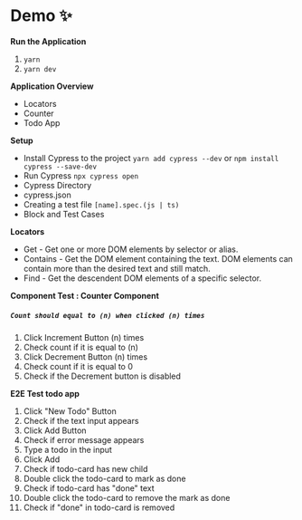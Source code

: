 # Demo ✨

**Run the Application**

1. `yarn`
2. `yarn dev`

**Application Overview**

- Locators
- Counter
- Todo App

**Setup**

- Install Cypress to the project `yarn add cypress --dev` or `npm install cypress --save-dev`
- Run Cypress `npx cypress open`
- Cypress Directory
- cypress.json
- Creating a test file `[name].spec.(js | ts)`
- Block and Test Cases

**Locators**

- Get - Get one or more DOM elements by selector or alias.
- Contains - Get the DOM element containing the text. DOM elements can contain more than the desired text and still match.
- Find - Get the descendent DOM elements of a specific selector.

**Component Test : Counter Component**

##### `Count should equal to (n) when clicked (n) times`

1. Click Increment Button (n) times
2. Check count if it is equal to (n)
3. Click Decrement Button (n) times
4. Check count if it is equal to 0
5. Check if the Decrement button is disabled

**E2E Test todo app**

1. Click "New Todo" Button
2. Check if the text input appears
3. Click Add Button
4. Check if error message appears
5. Type a todo in the input
6. Click Add
7. Check if todo-card has new child
8. Double click the todo-card to mark as done
9. Check if todo-card has "done" text
10. Double click the todo-card to remove the mark as done
11. Check if "done" in todo-card is removed
